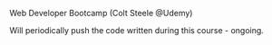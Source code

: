 Web Developer Bootcamp (Colt Steele @Udemy)

Will periodically push the code written during this course - ongoing.
